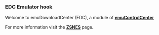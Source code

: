 ### EDC Emulator hook

Welcome to emuDownloadCenter (EDC), a module of [**emuControlCenter**](https://github.com/PhoenixInteractiveNL/emuControlCenter/wiki/)

For more information visit the [**ZSNES**](https://github.com/PhoenixInteractiveNL/edc-masterhook/wiki/Emulator-zsnes#menu) page.
